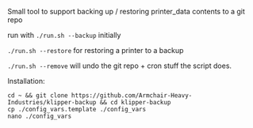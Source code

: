 Small tool to support backing up / restoring printer_data contents to a git repo

run with `./run.sh --backup` initially

`./run.sh --restore` for restoring a printer to a backup

`./run.sh --remove` will undo the git repo + cron stuff the script does.


Installation:
```
cd ~ && git clone https://github.com/Armchair-Heavy-Industries/klipper-backup && cd klipper-backup
cp ./config_vars.template ./config_vars
nano ./config_vars
```
